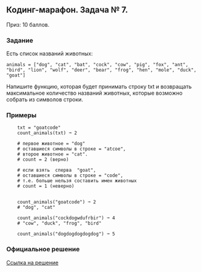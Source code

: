 
## Кодинг-марафон. Задача № 7.

Приз: 10 баллов.

### Задание

Есть список названий животных:
```pycon
animals = ["dog", "cat", "bat", "cock", "cow", "pig", "fox", "ant", "bird", "lion", "wolf", "deer", "bear", "frog", "hen", "mole", "duck", "goat"]
``` 
Напишите функцию, которая будет принимать строку txt и возвращать максимальное количество названий животных, которые возможно собрать из символов строки.

### Примеры
```
    txt = "goatcode"
    count_animals(txt) ➞ 2
    
    # первое животное = "dog"
    # оставшиеся символы в строке = "atcoe",
    # второе животное = "cat".
    # count = 2 (верно)
    
    # если взять  сперва  "goat", 
    # оставшиеся символы в строке = "code",
    # т.е. больше нельзя составить имен животных
    # count = 1 (неверно)
    
    
    count_animals("goatcode") ➞ 2
    # "dog", "cat"
    
    count_animals("cockdogwdufrbir") ➞ 4
    # "cow", "duck", "frog", "bird"
    
    count_animals("dogdogdogdogdog") ➞ 5

```
### Официальное решение
[Ссылка на решение](https://pythonist.ru/skolko-zhivotnyh/)